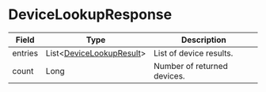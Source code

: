 # DeviceLookupResponse

Field | Type | Description
--- | --- | --- 
entries | List<[DeviceLookupResult](../data-models/device-lookup-result.md)> | List of device results.
count | Long | Number of returned devices.